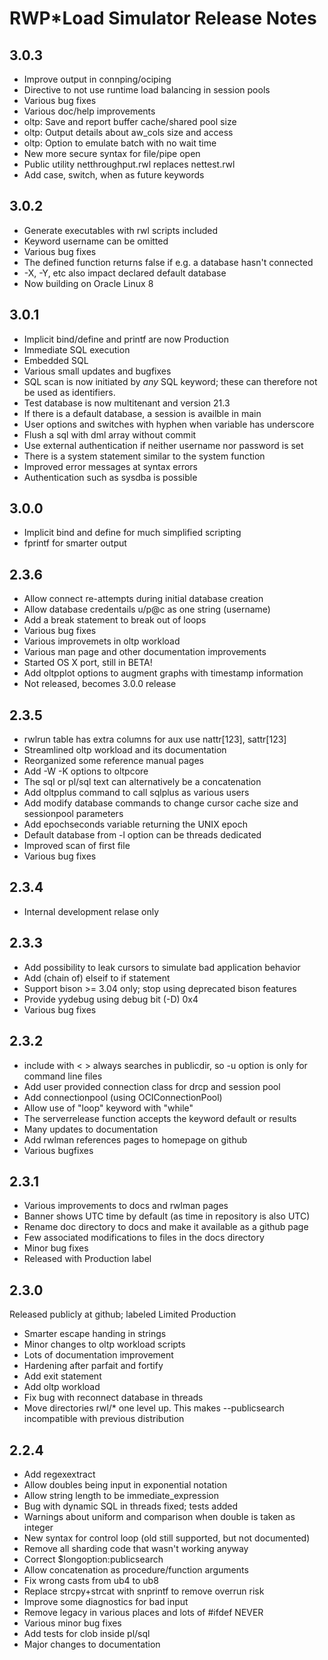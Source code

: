 # RWP\*Load Simulator Release Notes

## 3.0.3

* Improve output in connping/ociping
* Directive to not use runtime load balancing in session pools
* Various bug fixes
* Various doc/help improvements
* oltp: Save and report buffer cache/shared pool size
* oltp: Output details about aw\_cols size and access
* oltp: Option to emulate batch with no wait time
* New more secure syntax for file/pipe open
* Public utility netthroughput.rwl replaces nettest.rwl
* Add case, switch, when as future keywords

## 3.0.2

* Generate executables with rwl scripts included
* Keyword username can be omitted
* Various bug fixes
* The defined function returns false if e.g. a database hasn't connected
* -X, -Y, etc also impact declared default database
* Now building on Oracle Linux 8

## 3.0.1

* Implicit bind/define and printf are now Production
* Immediate SQL execution
* Embedded SQL
* Various small updates and bugfixes
* SQL scan is now initiated by _any_ SQL keyword; these can therefore not be used as identifiers.
* Test database is now multitenant and version 21.3
* If there is a default database, a session is availble in main
* User options and switches with hyphen when variable has underscore
* Flush a sql with dml array without commit
* Use external authentication if neither username nor password is set
* There is a system statement similar to the system function
* Improved error messages at syntax errors
* Authentication such as sysdba is possible

## 3.0.0

* Implicit bind and define for much simplified scripting
* fprintf for smarter output

## 2.3.6

* Allow connect re-attempts during initial database creation
* Allow database credentails u/p@c as one string (username)
* Add a break statement to break out of loops
* Various bug fixes
* Various improvemets in oltp workload
* Various man page and other documentation improvements
* Started OS X port, still in BETA!
* Add oltpplot options to augment graphs with timestamp information
* Not released, becomes 3.0.0 release

## 2.3.5

* rwlrun table has extra columns for aux use nattr[123], sattr[123]
* Streamlined oltp workload and its documentation
* Reorganized some reference manual pages
* Add -W -K options to oltpcore
* The sql or pl/sql text can alternatively be a concatenation
* Add oltpplus command to call sqlplus as various users
* Add modify database commands to change cursor cache size and sessionpool parameters
* Add epochseconds variable returning the UNIX epoch
* Default database from -l option can be threads dedicated
* Improved scan of first file
* Various bug fixes

## 2.3.4

* Internal development relase only

## 2.3.3

* Add possibility to leak cursors to simulate bad application behavior
* Add (chain of) elseif to if statement
* Support bison >= 3.04 only; stop using deprecated bison features
* Provide yydebug using debug bit (-D) 0x4
* Various bug fixes

## 2.3.2

* include with < > always searches in publicdir, so -u option is only for command line files
* Add user provided connection class for drcp and session pool
* Add connectionpool (using OCIConnectionPool)
* Allow use of "loop" keyword with "while"
* The serverrelease function accepts the keyword default or results
* Many updates to documentation
* Add rwlman references pages to homepage on github
* Various bugfixes

## 2.3.1

* Various improvements to docs and rwlman pages
* Banner shows UTC time by default (as time in repository is also UTC) 
* Rename doc directory to docs and make it available as a github page
* Few associated modifications to files in the docs directory
* Minor bug fixes
* Released with Production label

## 2.3.0

Released publicly at github; labeled Limited Production

* Smarter escape handing in strings
* Minor changes to oltp workload scripts
* Lots of documentation improvement
* Hardening after parfait and fortify
* Add exit statement
* Add oltp workload
* Fix bug with reconnect database in threads
* Move directories rwl/* one level up. This makes --publicsearch incompatible with previous distribution

## 2.2.4

* Add regexextract
* Allow doubles being input in exponential notation
* Allow string length to be immediate_expression
* Bug with dynamic SQL in threads fixed; tests added
* Warnings about uniform and comparison when double is taken as integer
* New syntax for control loop (old still supported, but not documented)
* Remove all sharding code that wasn't working anyway
* Correct $longoption:publicsearch 
* Allow concatenation as procedure/function arguments
* Fix wrong casts from ub4 to ub8
* Replace strcpy+strcat with snprintf to remove overrun risk
* Improve some diagnostics for bad input
* Remove legacy in various places and lots of #ifdef NEVER
* Various minor bug fixes
* Add tests for clob inside pl/sql
* Major changes to documentation

